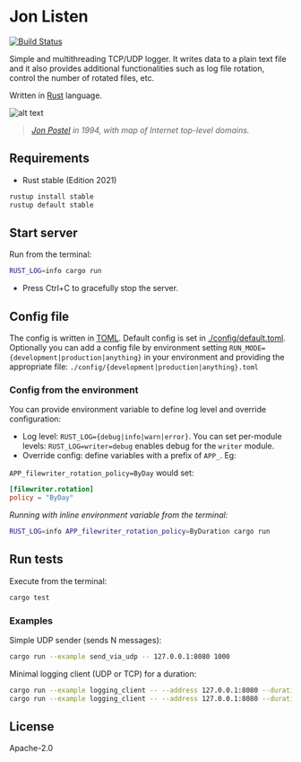 Jon Listen
=================================
[![Build Status](https://travis-ci.org/cspinetta/jon-listen.svg?branch=master)](https://travis-ci.org/cspinetta/jon-listen)

Simple and multithreading TCP/UDP logger. It writes data to a plain text file and it also provides additional functionalities such as log file rotation, control the number of rotated files, etc.

Written in [Rust] language.

![alt text](https://upload.wikimedia.org/wikipedia/commons/4/44/Jon_Postel.jpg)

> *[Jon Postel] in 1994, with map of Internet top-level domains.*

## Requirements

- Rust stable (Edition 2021)

```bash
rustup install stable
rustup default stable
```

## Start server

Run from the terminal:

```bash
RUST_LOG=info cargo run
```

- Press Ctrl+C to gracefully stop the server.

## Config file
The config is written in [TOML].
Default config is set in [./config/default.toml](https://github.com/cspinetta/jon-listen/blob/master/config/default.toml).
Optionally you can add a config file by environment setting `RUN_MODE={development|production|anything}` in your environment and providing the appropriate file: `./config/{development|production|anything}.toml`

### Config from the environment

You can provide environment variable to define log level and override configuration:

* Log level: `RUST_LOG={debug|info|warn|error}`. You can set per-module levels: `RUST_LOG=writer=debug` enables debug for the `writer` module.
* Override config: define variables with a prefix of `APP_`. Eg:

`APP_filewriter_rotation_policy=ByDay` would set:

```toml
[filewriter.rotation]
policy = "ByDay"
```

*Running with inline environment variable from the terminal:*

```bash
RUST_LOG=info APP_filewriter_rotation_policy=ByDuration cargo run
```


## Run tests

Execute from the terminal:

```bash
cargo test
```

### Examples

Simple UDP sender (sends N messages):

```bash
cargo run --example send_via_udp -- 127.0.0.1:8080 1000
```

Minimal logging client (UDP or TCP) for a duration:

```bash
cargo run --example logging_client -- --address 127.0.0.1:8080 --duration 10
cargo run --example logging_client -- --address 127.0.0.1:8080 --duration 10 --tcp
```

## License

Apache-2.0

[Rust]:https://www.rust-lang.org/en-US/index.html
[TOML]:https://github.com/toml-lang/toml
[Jon Postel]:https://en.wikipedia.org/wiki/Jon_Postel
